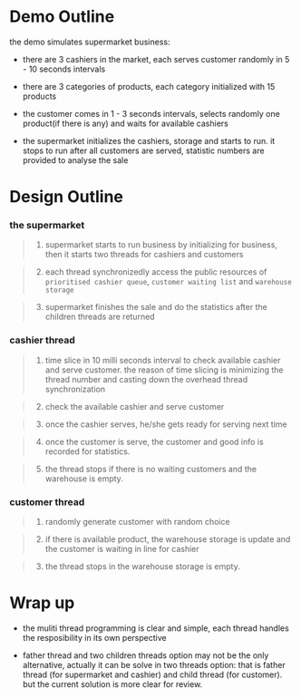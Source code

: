 Demo Outline
============

the demo simulates supermarket business:

  * there are 3 cashiers in the market, each serves customer randomly in 5 - 10 seconds intervals

  * there are 3 categories of products, each category initialized with 15 products

  * the customer comes in 1 - 3 seconds intervals, selects randomly one product(if there is any) and waits for available cashiers

  * the supermarket initializes the cashiers, storage and starts to run. it stops to run after all customers are served, statistic numbers are provided to analyse the sale


Design Outline
============

### the supermarket ###

> 1. supermarket starts to run business by initializing for business, then it starts two threads for cashiers and customers

> 2. each thread synchronizedly access the public resources of `prioritised cashier queue`, `customer waiting list` and `warehouse storage`

> 3. supermarket finishes the sale and do the statistics after the children threads are returned

### cashier thread ###

> 1. time slice in 10 milli seconds interval to check available cashier and serve customer. the reason of time slicing is minimizing the thread number and casting down the overhead thread synchronization

> 2. check the available cashier and serve customer

> 3. once the cashier serves, he/she gets ready for serving next time

> 4. once the customer is serve, the customer and good info is recorded for statistics.

> 5. the thread stops if there is no waiting customers and the warehouse is empty.

### customer thread ###

> 1. randomly generate customer with random choice

> 2. if there is available product, the warehouse storage is update and the customer is waiting in line for cashier

> 3. the thread stops in the warehouse storage is empty.

Wrap up
============

 * the muliti thread programming is clear and simple, each thread handles the resposibility in its own perspective

 * father thread and two children threads option may not be the only alternative, actually it can be solve in two threads option: that is father thread (for supermarket and cashier) and child thread (for customer). but the current solution is more clear for review.

